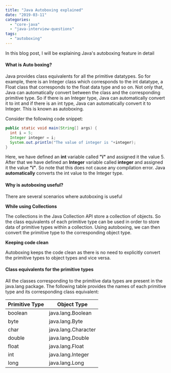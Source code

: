 ```yaml
---
title: "Java Autoboxing explained"
date: "2019-03-11"
categories: 
  - "core-java"
  - "java-interview-questions"
tags: 
  - "autoboxing"
---
```


In this blog post, I will be explaining Java's autoboxing feature in detail


#### What is Auto boxing?

Java provides class equivalents for all the primitive datatypes. So for example, there is an Integer class which corresponds to the int datatype, a Float class that corresponds to the float data type and so on. Not only that, Java can automatically convert between the class and the corresponding primitive type. So if there is an Integer type, Java can automatically convert it to int and if there is an int type, Java can automatically convert it to Integer. This is known as autoboxing.

Consider the following code snippet:

````java
public static void main(String[] args) { 
  int i = 5; 
  Integer integer = i; 
  System.out.println("The value of integer is "+integer); 
}
````

Here, we have defined an **int** variable called **"i"** and assigned it the value 5. After that we have defined an **Integer** variable called **integer** and assigned it the value **"i"**. So note that this does not cause any compilation error. Java **automatically** converts the int value to the Integer type.

#### Why is autoboxing useful?

There are several scenarios where autoboxing is useful

**While using Collections**

The collections in the Java Collection API store a collection of objects. So the class equivalents of each primitive type can be used in order to store data of primitive types within a collection. Using autoboxing, we can then convert the primitive type to the corresponding object type.

**Keeping code clean**

Autoboxing keeps the code clean as there is no need to explicitly convert the primitive types to object types and vice versa.


#### Class equivalents for the primitive types

All the classes corresponding to the primitive data types are present in the java.lang package. The following table provides the names of each primitive type and its corresponding class equivalent:

| Primitive Type |Object Type|
|--|--|
| boolean|java.lang.Boolean|
| byte | java.lang.Byte |
|char  | java.lang.Character |
| double | java.lang.Double |
| float |java.lang.Float  |
| int |java.lang.Integer  |
| long |java.lang.Long  |

